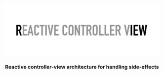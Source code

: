 ![Rine logo](./assets/logo.jpg)

<h3 align="center">Reactive controller-view architecture for handling side-effects</h3>